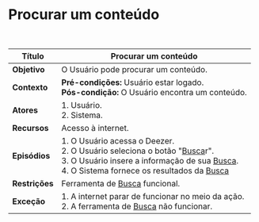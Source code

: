 # Procurar um conteúdo

<br />

|Título|Procurar um conteúdo|
|----------|------------- |
|**Objetivo**|O Usuário pode procurar um conteúdo.|
|**Contexto**|**Pré-condições:** Usuário estar logado.<br />**Pós-condição:** O Usuário encontra um conteúdo.|
|**Atores**|1. Usuário.<br />2. Sistema.|
|**Recursos**|Acesso à internet.|
|**Episódios**|1. O Usuário acessa o Deezer.<br />2. O Usuário seleciona o botão "[Busca](/modelagem/lexico#busca)r".<br />3. O Usuário insere a informação de sua [Busca](/modelagem/lexico#busca).<br />4. O Sistema fornece os resultados da [Busca](/modelagem/lexico#busca)|
|**Restrições**|Ferramenta de [Busca](/modelagem/lexico#busca) funcional.|
|**Exceção**|1. A internet parar de funcionar no meio da ação.<br /> 2. A ferramenta de [Busca](/modelagem/lexico#busca) não funcionar.|